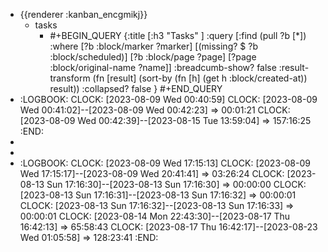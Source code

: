 - {{renderer :kanban_encgmikj}}
	- tasks
		- #+BEGIN_QUERY
		  {:title [:h3 "Tasks" ]
		  :query [:find (pull ?b [*])
		  :where
		    [?b :block/marker ?marker]
		    [(missing? $ ?b :block/scheduled)]
		    [?b :block/page ?page]
		    [?page :block/original-name ?name]]
		  :breadcumb-show? false
		  :result-transform (fn [result]
		  (sort-by (fn [h]
		  (get h :block/created-at)) result))
		  :collapsed? false
		  }
		  #+END_QUERY
- :LOGBOOK:
  CLOCK: [2023-08-09 Wed 00:40:59]
  CLOCK: [2023-08-09 Wed 00:41:02]--[2023-08-09 Wed 00:42:23] =>  00:01:21
  CLOCK: [2023-08-09 Wed 00:42:39]--[2023-08-15 Tue 13:59:04] =>  157:16:25
  :END:
-
-
- :LOGBOOK:
  CLOCK: [2023-08-09 Wed 17:15:13]
  CLOCK: [2023-08-09 Wed 17:15:17]--[2023-08-09 Wed 20:41:41] =>  03:26:24
  CLOCK: [2023-08-13 Sun 17:16:30]--[2023-08-13 Sun 17:16:30] =>  00:00:00
  CLOCK: [2023-08-13 Sun 17:16:31]--[2023-08-13 Sun 17:16:32] =>  00:00:01
  CLOCK: [2023-08-13 Sun 17:16:32]--[2023-08-13 Sun 17:16:33] =>  00:00:01
  CLOCK: [2023-08-14 Mon 22:43:30]--[2023-08-17 Thu 16:42:13] =>  65:58:43
  CLOCK: [2023-08-17 Thu 16:42:17]--[2023-08-23 Wed 01:05:58] =>  128:23:41
  :END:
